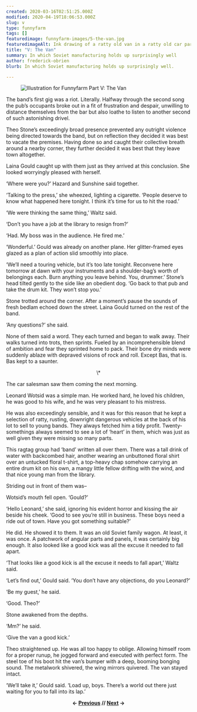 ```yaml
---
created: 2020-03-16T02:51:25.000Z
modified: 2020-04-19T18:06:53.000Z
slug: v
type: funnyfarm
tags: []
featuredimage: funnyfarm-images/5-the-van.jpg
featuredimageAlt: Ink drawing of a ratty old van in a ratty old car park
title: "V: The Van"
summary: In which Soviet manufacturing holds up surprisingly well
author: frederick-obrien
blurb: In which Soviet manufacturing holds up surprisingly well.

---
```


<figure class="wide">
  <img src="funnyfarm-images/5-the-van.jpg" alt="Illustration for Funnyfarm Part V: The Van" />
  <figcaption></figcaption>
</figure>

The band’s first gig was a riot. Literally. Halfway through the second song the pub’s occupants broke out in a fit of frustration and despair, unwilling to distance themselves from the bar but also loathe to listen to another second of such astonishing drivel.

Theo Stone’s exceedingly broad presence prevented any outright violence being directed towards the band, but on reflection they decided it was best to vacate the premises. Having done so and caught their collective breath around a nearby corner, they further decided it was best that they leave town altogether.

Laina Gould caught up with them just as they arrived at this conclusion. She looked worryingly pleased with herself.

‘Where were you?’ Hazard and Sunshine said together.

‘Talking to the press,’ she wheezed, lighting a cigarette. ‘People deserve to know what happened here tonight. I think it’s time for us to hit the road.’

‘We were thinking the same thing,’ Waltz said.

‘Don’t you have a job at the library to resign from?’

‘Had. My boss was in the audience. He fired me.’

‘Wonderful.’ Gould was already on another plane. Her glitter-framed eyes glazed as a plan of action slid smoothly into place.

‘We’ll need a touring vehicle, but it’s too late tonight. Reconvene here tomorrow at dawn with your instruments and a shoulder-bag’s worth of belongings each. Burn anything you leave behind. You, drummer.’ Stone’s head tilted gently to the side like an obedient dog. ‘Go back to that pub and take the drum kit. They won’t stop you.’

Stone trotted around the corner. After a moment’s pause the sounds of fresh bedlam echoed down the street. Laina Gould turned on the rest of the band.

‘Any questions?’ she said.

None of them said a word. They each turned and began to walk away. Their walks turned into trots, then sprints. Fueled by an incomprehensible blend of ambition and fear they sprinted home to pack. Their bone dry minds were suddenly ablaze with depraved visions of rock and roll. Except Bas, that is. Bas kept to a saunter.

<center>\*</center>

The car salesman saw them coming the next morning.

Leonard Wotsid was a simple man. He worked hard, he loved his children, he was good to his wife, and he was very pleasant to his mistress.

He was also exceedingly sensible, and it was for this reason that he kept a selection of ratty, rusting, downright dangerous vehicles at the back of his lot to sell to young bands. They always fetched him a tidy profit. Twenty-somethings always seemed to see a lot of ‘heart’ in them, which was just as well given they were missing so many parts.

This ragtag group had ‘band’ written all over them. There was a tall drink of water with backcombed hair, another wearing an unbuttoned floral shirt over an untucked floral t-shirt, a top-heavy chap somehow carrying an entire drum kit on his own, a mangy little fellow drifting with the wind, and that nice young man from the library.

Striding out in front of them was–

Wotsid’s mouth fell open. ‘Gould?’

‘Hello Leonard,’ she said, ignoring his evident horror and kissing the air beside his cheek. ‘Good to see you’re still in business. These boys need a ride out of town. Have you got something suitable?’

He did. He showed it to them. It was an old Soviet family wagon. At least, it was once. A patchwork of angular parts and panels, it was certainly big enough. It also looked like a good kick was all the excuse it needed to fall apart.

‘That looks like a good kick is all the excuse it needs to fall apart,’ Waltz said.

‘Let’s find out,’ Gould said. ‘You don’t have any objections, do you Leonard?’

‘Be my guest,’ he said.

‘Good. Theo?’

Stone awakened from the depths.

‘Mm?’ he said.

‘Give the van a good kick.’

Theo straightened up. He was all too happy to oblige. Allowing himself room for a proper runup, he jogged forward and executed with perfect form. The steel toe of his boot hit the van’s bumper with a deep, booming bonging sound. The metalwork shivered, the wing mirrors quivered. The van stayed intact.

‘We’ll take it,’ Gould said. ‘Load up, boys. There’s a world out there just waiting for you to fall into its lap.’

<center><p><strong>← <a href="funnyfarm/iv/">Previous</a> // <a href="funnyfarm/vi/">Next</a> →</strong></p></center>